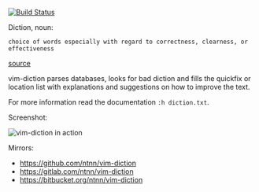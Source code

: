[![Build Status](https://travis-ci.org/ntnn/vim-diction.svg?branch=master)](https://travis-ci.org/ntnn/vim-diction)

Diction, noun:

    choice of words especially with regard to correctness, clearness, or effectiveness

[source](http://www.merriam-webster.com/dictionary/diction)

vim-diction parses databases, looks for bad diction and fills the
quickfix or location list with explanations and suggestions on how to
improve the text.

For more information read the documentation `:h diction.txt`.

Screenshot:

![vim-diction in action](https://cloud.githubusercontent.com/assets/10514301/14812812/2029fbb4-0b9f-11e6-8aac-4abe5223ad39.png)

Mirrors:
* https://github.com/ntnn/vim-diction
* https://gitlab.com/ntnn/vim-diction
* https://bitbucket.org/ntnn/vim-diction
